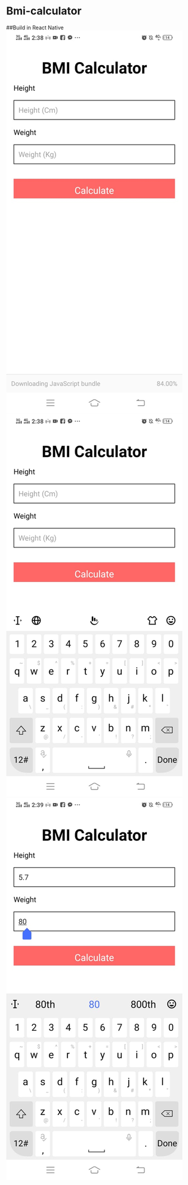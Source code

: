 # Bmi-calculator
##Build in React Native
![Image 1](https://github.com/junaid-choudhary15/Bmi-calculator/blob/main/screen1.jpeg)
![Image 1](https://github.com/junaid-choudhary15/Bmi-calculator/blob/main/screen2.jpeg)
![Image 1](https://github.com/junaid-choudhary15/Bmi-calculator/blob/main/screen3.jpeg)
